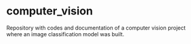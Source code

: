 # computer_vision
Repository with codes and documentation of a computer vision project where an image classification model was built.
